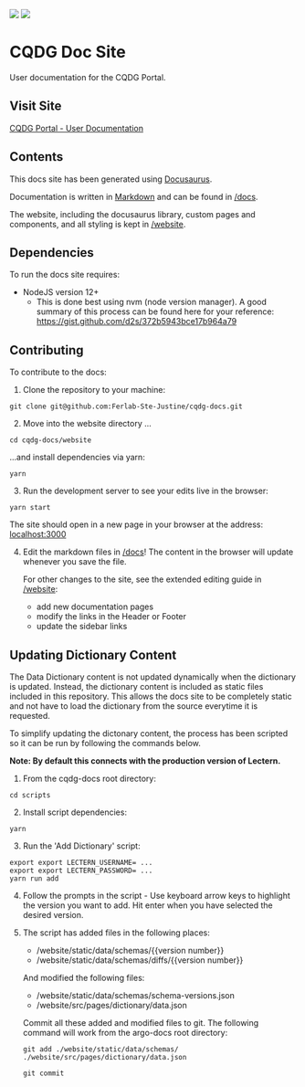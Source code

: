 ![](https://github.com/Ferlab-Ste-Justine/cqdg-docs/workflows/Build/badge.svg)
![](https://github.com/Ferlab-Ste-Justine/cqdg-docs/workflows/Publish/badge.svg)


# CQDG Doc Site

User documentation for the CQDG Portal.

## Visit Site

[CQDG Portal - User Documentation](https://docs.qa.cqdg.ferlab.bio/)

## Contents

This docs site has been generated using [Docusaurus](https://v2.docusaurus.io/).

Documentation is written in [Markdown](https://github.com/adam-p/markdown-here/wiki/Markdown-Cheatsheet) and can be found in [/docs](docs).

The website, including the docusaurus library, custom pages and components, and all styling is kept in [/website](website).

## Dependencies

To run the docs site requires:

- NodeJS version 12+
  - This is done best using nvm (node version manager). A good summary of this process can be found here for your reference: https://gist.github.com/d2s/372b5943bce17b964a79

## Contributing

To contribute to the docs:

1. Clone the repository to your machine:

```
git clone git@github.com:Ferlab-Ste-Justine/cqdg-docs.git
```

2. Move into the website directory ...

```
cd cqdg-docs/website
```

...and install dependencies via yarn:

```
yarn
```

3. Run the development server to see your edits live in the browser:

```
yarn start
```

The site should open in a new page in your browser at the address: [localhost:3000](http://localhost:3000)

4. Edit the markdown files in [/docs](docs)! The content in the browser will update whenever you save the file.

   For other changes to the site, see the extended editing guide in [/website](website):

   - add new documentation pages
   - modify the links in the Header or Footer
   - update the sidebar links

## Updating Dictionary Content

The Data Dictionary content is not updated dynamically when the dictionary is updated. Instead, the dictionary content is included as static files included in this repository. This allows the docs site to be completely static and not have to load the dictionary from the source everytime it is requested.

To simplify updating the dictonary content, the process has been scripted so it can be run by following the commands below.

**Note: By default this connects with the production version of Lectern.**

1. From the cqdg-docs root directory:

```
cd scripts
```

2. Install script dependencies:

```
yarn
```

3. Run the 'Add Dictionary' script:

```
export export LECTERN_USERNAME= ...
export export LECTERN_PASSWORD= ...
yarn run add
```

4. Follow the prompts in the script - Use keyboard arrow keys to highlight the version you want to add. Hit enter when you have selected the desired version.

5. The script has added files in the following places:

   - /website/static/data/schemas/{{version number}}
   - /website/static/data/schemas/diffs/{{version number}}

   And modified the following files:

   - /website/static/data/schemas/schema-versions.json
   - /website/src/pages/dictionary/data.json

   Commit all these added and modified files to git. The following command will work from the argo-docs root directory:

   ```
   git add ./website/static/data/schemas/ ./website/src/pages/dictionary/data.json

   git commit
   ```